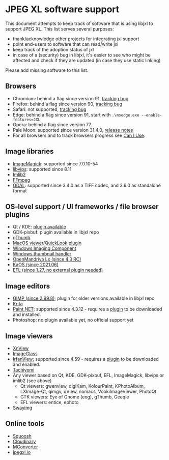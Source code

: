 # JPEG XL software support

This document attempts to keep track of software that is using libjxl to support JPEG XL.
This list serves several purposes:

- thank/acknowledge other projects for integrating jxl support
- point end-users to software that can read/write jxl
- keep track of the adoption status of jxl
- in case of a (security) bug in libjxl, it's easier to see who might be affected and check if they are updated (in case they use static linking)

Please add missing software to this list.

## Browsers

- Chromium: behind a flag since version 91, [tracking bug](https://bugs.chromium.org/p/chromium/issues/detail?id=1178058)
- Firefox: behind a flag since version 90, [tracking bug](https://bugzilla.mozilla.org/show_bug.cgi?id=1539075)
- Safari: not supported, [tracking bug](https://bugs.webkit.org/show_bug.cgi?id=208235)
- Edge: behind a flag since version 91, start with `.\msedge.exe --enable-features=JXL`
- Opera: behind a flag since version 77.
- Pale Moon: supported since version 31.4.0, [release notes](https://www.palemoon.org/releasenotes.shtml)
- For all browsers and to track browsers progress see [Can I Use](https://caniuse.com/jpegxl).

## Image libraries

- [ImageMagick](https://imagemagick.org/): supported since 7.0.10-54
- [libvips](https://libvips.github.io/libvips/): supported since 8.11
- [Imlib2](https://github.com/alistair7/imlib2-jxl)
- [FFmpeg](https://github.com/FFmpeg/FFmpeg/search?q=jpeg-xl&type=commits)
- [GDAL](https://gdal.org/drivers/raster/jpegxl.html): supported since 3.4.0 as a TIFF codec, and 3.6.0 as standalone format

## OS-level support / UI frameworks / file browser plugins

- Qt / KDE: [plugin available](https://github.com/novomesk/qt-jpegxl-image-plugin)
- GDK-pixbuf: plugin available in libjxl repo
- [gThumb](https://ubuntuhandbook.org/index.php/2021/04/gthumb-3-11-3-adds-jpeg-xl-support/)
- [MacOS viewer/QuickLook plugin](https://github.com/yllan/JXLook)
- [Windows Imaging Component](https://github.com/mirillis/jpegxl-wic)
- [Windows thumbnail handler](https://github.com/saschanaz/jxl-winthumb)
- [OpenMandriva Lx (since 4.3 RC)](https://www.openmandriva.org/en/news/article/openmandriva-lx-4-3-rc-available-for-testing)
- [KaOS (since 2021.06)](https://news.itsfoss.com/kaos-2021-06-release/)
- [EFL (since 1.27, no external plugin needed)](https://www.enlightenment.org)

## Image editors

- [GIMP (since 2.99.8)](https://www.gimp.org/news/2021/10/20/gimp-2-99-8-released/); plugin for older versions available in libjxl repo
- [Krita](https://invent.kde.org/graphics/krita/-/commit/13e5d2e5b9f0eac5c8064b7767f0b62264a0797b)
- [Paint.NET](https://www.getpaint.net/index.html); supported since 4.3.12 - requires a [plugin](https://github.com/0xC0000054/pdn-jpegxl) to be downloaded and installed.
- Photoshop: no plugin available yet, no official support yet

## Image viewers

- [XnView](https://www.xnview.com/en/)
- [ImageGlass](https://imageglass.org/)
- [IrfanView](https://www.irfanview.com/); supported since 4.59 - requires a [plugin](https://www.irfanview.com/plugins.htm) to be downloaded and enabled.
- [Tachiyomi](https://github.com/tachiyomiorg/tachiyomi/releases/tag/v0.12.1)
- Any viewer based on Qt, KDE, GDK-pixbuf, EFL, ImageMagick, libvips or imlib2 (see above)
  - Qt viewers: gwenview, digiKam, KolourPaint, KPhotoAlbum, LXImage-Qt, qimgv, qView, nomacs, VookiImageViewer, PhotoQt
  - GTK viewers: Eye of Gnome (eog), gThumb, Geeqie
  - EFL viewers: entice, ephoto
- [Swayimg](https://github.com/artemsen/swayimg)

## Online tools

- [Squoosh](https://squoosh.app/)
- [Cloudinary](https://cloudinary.com/blog/cloudinary_supports_jpeg_xl)
- [MConverter](https://mconverter.eu/)
- [jpegxl.io](https://jpegxl.io/)

